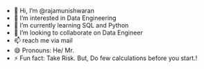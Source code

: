 - 👋 Hi, I’m @rajamunishwaran
- 👀 I’m interested in Data Engineering
- 🌱 I’m currently learning SQL and Python
- 💞️ I’m looking to collaborate on Data Engineer
- 📫 reach me via mail 
- 😄 Pronouns: He/ Mr.
- ⚡ Fun fact: Take Risk. But, Do few calculations before you start.!

<!---
rajamunishwar/rajamunishwar is a ✨ special ✨ repository because its `README.md` (this file) appears on your GitHub profile.
You can click the Preview link to take a look at your changes.
--->
